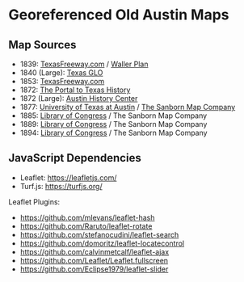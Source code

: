 # Georeferenced Old Austin Maps

## Map Sources

- 1839: [TexasFreeway.com](https://www.texasfreeway.com/Austin/historic/road_maps/AustinPlan1839.htm) / [Waller Plan](https://en.wikipedia.org/wiki/Waller_Plan)
- 1840 (Large): [Texas GLO](https://historictexasmaps.com/collection/search-results/2178-a-topographical-map-of-the-government-tract-adjoining-the-city-of-austin-general-map-collection)
- 1853: [TexasFreeway.com](https://www.texasfreeway.com/Austin/historic/road_maps/AustinPlan1853.htm)
- 1872: [The Portal to Texas History](https://texashistory.unt.edu/ark:/67531/metapth192767/)
- 1872 (Large): [Austin History Center](https://ahc.access.preservica.com/uncategorized/SO_cd0e7b0e-1fe0-45eb-b6d4-802f268af517/)
- 1877: [University of Texas at Austin](https://collections.lib.utexas.edu/catalog/utlmaps:7e8b4b99-0b4f-401a-9f5c-56bd90b12e6b) / [The Sanborn Map Company](https://en.wikipedia.org/wiki/Sanborn_maps)
- 1885: [Library of Congress](https://www.loc.gov/item/sanborn08415_001/) / The Sanborn Map Company
- 1889: [Library of Congress](https://www.loc.gov/item/sanborn08415_002/) / The Sanborn Map Company
- 1894: [Library of Congress](https://www.loc.gov/item/sanborn08415_003/) / The Sanborn Map Company

## JavaScript Dependencies

- Leaflet: https://leafletjs.com/
- Turf.js: https://turfjs.org/

Leaflet Plugins:
- https://github.com/mlevans/leaflet-hash
- https://github.com/Raruto/leaflet-rotate
- https://github.com/stefanocudini/leaflet-search
- https://github.com/domoritz/leaflet-locatecontrol
- https://github.com/calvinmetcalf/leaflet-ajax
- https://github.com/Leaflet/Leaflet.fullscreen
- https://github.com/Eclipse1979/leaflet-slider
